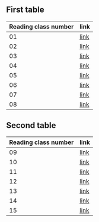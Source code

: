 ## First table

|Reading class number|link|
|----|----|
| 01 | [link]()|
| 02 | [link]()|
| 03 | [link]()|
| 04 | [link](301reads/read04.md)|
| 05 | [link](301reads/read05.md)|
| 06 | [link](301reads/read06.md)|
| 07 | [link]()|
| 08 | [link]()|

## Second table

|Reading class number|link|
|----|----|
| 09 | [link]()|
| 10 | [link]()|
| 11 | [link](301reads/read11.md)|
| 12 | [link]()|
| 13 | [link]()|
| 14 | [link]()|
| 15 | [link]()|
